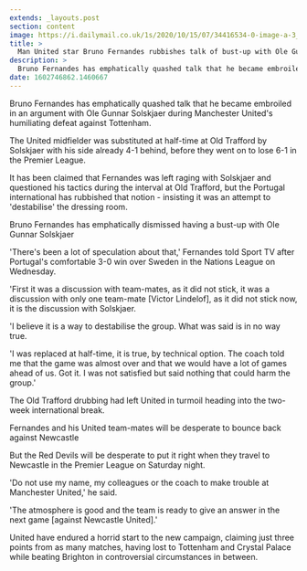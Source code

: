 ```yaml
--- 
extends: _layouts.post 
section: content 
image: https://i.dailymail.co.uk/1s/2020/10/15/07/34416534-0-image-a-3_1602742587858.jpg 
title: > 
  Man United star Bruno Fernandes rubbishes talk of bust-up with Ole Gunnar Solskjaer 
description: > 
  Bruno Fernandes has emphatically quashed talk that he became embroiled in an argument with Ole Gunnar Solskjaer during Manchester United's humiliating defeat against Tottenham.The United midfielder was substituted at half-time at Old Trafford by Solskjaer with his side already 4-1 behind, before they went on to lose 6-1 in the Premier League.Bruno Fernandes has emphatically dismissed having a bust-up with Ole Gunnar Solskjaer'There's been a lot of speculation about that,' Fernandes told Sport TV after Portugal's comfortable 3-0 win over Sweden in the Nations League on Wednesday.The Old Trafford drubbing had left United in turmoil heading into the two-week international break.'The atmosphere is good and the team is ready to give an answer in the next game [against Newcastle United].' 
date: 1602746862.1460667 
--- 
```

Bruno Fernandes has emphatically quashed talk that he became embroiled in an argument with Ole Gunnar Solskjaer during Manchester United's humiliating defeat against Tottenham.

The United midfielder was substituted at half-time at Old Trafford by Solskjaer with his side already 4-1 behind, before they went on to lose 6-1 in the Premier League.

It has been claimed that Fernandes was left raging with Solskjaer and questioned his tactics during the interval at Old Trafford, but the Portugal international has rubbished that notion - insisting it was an attempt to 'destabilise' the dressing room.

Bruno Fernandes has emphatically dismissed having a bust-up with Ole Gunnar Solskjaer

'There's been a lot of speculation about that,' Fernandes told Sport TV after Portugal's comfortable 3-0 win over Sweden in the Nations League on Wednesday.

'First it was a discussion with team-mates, as it did not stick, it was a discussion with only one team-mate [Victor Lindelof], as it did not stick now, it is the discussion with Solskjaer.

'I believe it is a way to destabilise the group. What was said is in no way true.

'I was replaced at half-time, it is true, by technical option. The coach told me that the game was almost over and that we would have a lot of games ahead of us. Got it. I was not satisfied but said nothing that could harm the group.'

The Old Trafford drubbing had left United in turmoil heading into the two-week international break.

Fernandes and his United team-mates will be desperate to bounce back against Newcastle

But the Red Devils will be desperate to put it right when they travel to Newcastle in the Premier League on Saturday night.

'Do not use my name, my colleagues or the coach to make trouble at Manchester United,' he said.

'The atmosphere is good and the team is ready to give an answer in the next game [against Newcastle United].'

United have endured a horrid start to the new campaign, claiming just three points from as many matches, having lost to Tottenham and Crystal Palace while beating Brighton in controversial circumstances in between.